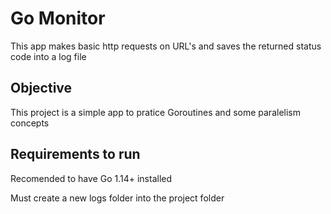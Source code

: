 # Go Monitor 

This app makes basic http requests on URL's and saves the returned status code into a log file

## Objective

This project is a simple app to pratice Goroutines and some paralelism concepts

## Requirements to run

Recomended to have Go 1.14+ installed

Must create a new logs folder into the project folder
